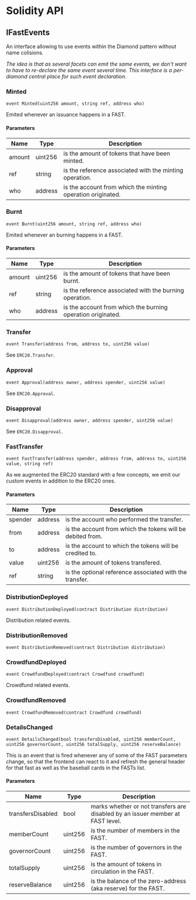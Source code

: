 # Solidity API

## IFastEvents

An interface allowing to use events within the Diamond pattern without name colisions.

_The idea is that as several facets can emit the same events, we don't want to have to re-declare
the same event several time. This interface is a per-diamond central place for such event declaration._

### Minted

```solidity
event Minted(uint256 amount, string ref, address who)
```

Emited whenever an issuance happens in a FAST.

#### Parameters

| Name | Type | Description |
| ---- | ---- | ----------- |
| amount | uint256 | is the amount of tokens that have been minted. |
| ref | string | is the reference associated with the minting operation. |
| who | address | is the account from which the minting operation originated. |

### Burnt

```solidity
event Burnt(uint256 amount, string ref, address who)
```

Emited whenever an burning happens in a FAST.

#### Parameters

| Name | Type | Description |
| ---- | ---- | ----------- |
| amount | uint256 | is the amount of tokens that have been burnt. |
| ref | string | is the reference associated with the burning operation. |
| who | address | is the account from which the burning operation originated. |

### Transfer

```solidity
event Transfer(address from, address to, uint256 value)
```

See `ERC20.Transfer`.

### Approval

```solidity
event Approval(address owner, address spender, uint256 value)
```

See `ERC20.Approval`.

### Disapproval

```solidity
event Disapproval(address owner, address spender, uint256 value)
```

See `ERC20.Disapproval`.

### FastTransfer

```solidity
event FastTransfer(address spender, address from, address to, uint256 value, string ref)
```

As we augmented the ERC20 standard with a few concepts, we emit our custom events
in addition to the ERC20 ones.

#### Parameters

| Name | Type | Description |
| ---- | ---- | ----------- |
| spender | address | is the account who performed the transfer. |
| from | address | is the account from which the tokens will be debited from. |
| to | address | is the account to which the tokens will be credited to. |
| value | uint256 | is the amount of tokens transfered. |
| ref | string | is the optional reference associated with the transfer. |

### DistributionDeployed

```solidity
event DistributionDeployed(contract Distribution distribution)
```

Distribution related events.

### DistributionRemoved

```solidity
event DistributionRemoved(contract Distribution distribution)
```

### CrowdfundDeployed

```solidity
event CrowdfundDeployed(contract Crowdfund crowdfund)
```

Crowdfund related events.

### CrowdfundRemoved

```solidity
event CrowdfundRemoved(contract Crowdfund crowdfund)
```

### DetailsChanged

```solidity
event DetailsChanged(bool transfersDisabled, uint256 memberCount, uint256 governorCount, uint256 totalSupply, uint256 reserveBalance)
```

This is an event that is fired whenever any of some of the FAST parameters
change, so that the frontend can react to it and refresh the general header
for that fast as well as the baseball cards in the FASTs list.

#### Parameters

| Name | Type | Description |
| ---- | ---- | ----------- |
| transfersDisabled | bool | marks whether or not transfers are disabled by an issuer member at FAST level. |
| memberCount | uint256 | is the number of members in the FAST. |
| governorCount | uint256 | is the number of governors in the FAST. |
| totalSupply | uint256 | is the amount of tokens in circulation in the FAST. |
| reserveBalance | uint256 | is the balance of the zero-address (aka reserve) for the FAST. |

